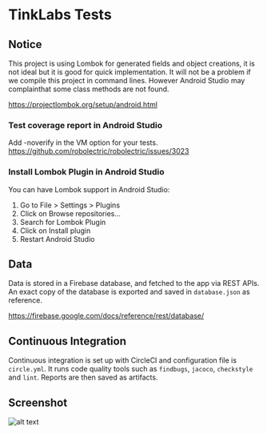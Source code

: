 # TinkLabs Tests

## Notice

This project is using Lombok for generated fields and object creations, it is not ideal but it 
is good for quick implementation. It will not be a problem if we compile this project in 
command lines. However Android Studio may complainthat some class methods are not found.

https://projectlombok.org/setup/android.html

### Test coverage report in Android Studio

Add -noverify in the VM option for your tests.
https://github.com/robolectric/robolectric/issues/3023

### Install Lombok Plugin in Android Studio

You can have Lombok support in Android Studio:

1. Go to File > Settings > Plugins
2. Click on Browse repositories...
3. Search for Lombok Plugin
4. Click on Install plugin
5. Restart Android Studio

## Data

Data is stored in a Firebase database, and fetched to the app via REST APIs. An exact 
copy of the database is exported and saved in `database.json` as reference.

https://firebase.google.com/docs/reference/rest/database/

## Continuous Integration

Continuous integration is set up with CircleCI and configuration file is `circle.yml`. It 
runs code quality tools such as `findbugs`, `jacoco`, `checkstyle` and `lint`. Reports are
then saved as artifacts.

## Screenshot
![alt text](https://firebasestorage.googleapis.com/v0/b/tinklabs-test.appspot.com/o/screencap.png?alt=media&token=c2db3835-afb9-441b-b427-e9cb2bdd6a3f)
